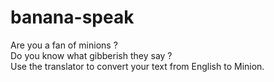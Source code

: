 # banana-speak
Are you a fan of minions ?  
Do you know what gibberish they say ?  
Use the translator to convert your text from English to Minion.
